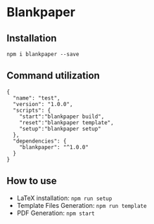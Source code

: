 # Blankpaper

## Installation
`npm i blankpaper --save`

## Command utilization
```:json
{
  "name": "test",
  "version": "1.0.0",
  "scripts": {
    "start":"blankpaper build",
    "reset":"blankpaper template",
    "setup":"blankpaper setup"
  },
  "dependencies": {
    "blankpaper": "^1.0.0"
  }
}
```
## How to use
- LaTeX installation: `npm run setup`
- Template Files Generation: `npm run template`
- PDF Generation: `npm start`
